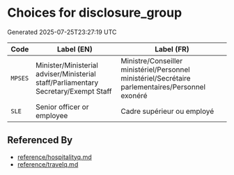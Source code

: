 # Choices for disclosure_group

Generated 2025-07-25T23:27:19 UTC

| Code | Label (EN) | Label (FR) |
|------|------------|------------|
| `MPSES` | Minister/Ministerial adviser/Ministerial staff/Parliamentary Secretary/Exempt Staff | Ministre/Conseiller ministériel/Personnel ministériel/Secrétaire parlementaires/Personnel exonéré |
| `SLE` | Senior officer or employee | Cadre supérieur ou employé |


## Referenced By

- [reference/hospitalityq.md](../reference/hospitalityq.md)
- [reference/travelq.md](../reference/travelq.md)
